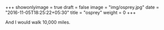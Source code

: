 +++
showonlyimage = true
draft = false
image = "img/osprey.jpg"
date = "2016-11-05T18:25:22+05:30"
title = "osprey"
weight = 0
+++

And I would walk 10,000 miles.

